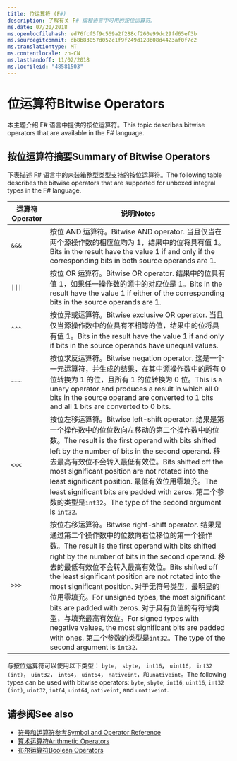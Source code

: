 ```yaml
---
title: 位运算符 (F#)
description: 了解有关 F# 编程语言中可用的按位运算符。
ms.date: 07/20/2018
ms.openlocfilehash: ed76fcf5f9c569a2f288cf260e99dc29fd65ef3b
ms.sourcegitcommit: db8b83057d052c1f9f249d128b08d4423af0f7c2
ms.translationtype: MT
ms.contentlocale: zh-CN
ms.lasthandoff: 11/02/2018
ms.locfileid: "48581503"
---
```

# <a name="bitwise-operators"></a><span data-ttu-id="5ce37-103">位运算符</span><span class="sxs-lookup"><span data-stu-id="5ce37-103">Bitwise Operators</span></span>

<span data-ttu-id="5ce37-104">本主题介绍 F# 语言中提供的按位运算符。</span><span class="sxs-lookup"><span data-stu-id="5ce37-104">This topic describes bitwise operators that are available in the F# language.</span></span>

## <a name="summary-of-bitwise-operators"></a><span data-ttu-id="5ce37-105">按位运算符摘要</span><span class="sxs-lookup"><span data-stu-id="5ce37-105">Summary of Bitwise Operators</span></span>

<span data-ttu-id="5ce37-106">下表描述 F# 语言中的未装箱整型类型支持的按位运算符。</span><span class="sxs-lookup"><span data-stu-id="5ce37-106">The following table describes the bitwise operators that are supported for unboxed integral types in the F# language.</span></span>

|<span data-ttu-id="5ce37-107">运算符</span><span class="sxs-lookup"><span data-stu-id="5ce37-107">Operator</span></span>|<span data-ttu-id="5ce37-108">说明</span><span class="sxs-lookup"><span data-stu-id="5ce37-108">Notes</span></span>|
|--------|-----|
|`&&&`|<span data-ttu-id="5ce37-109">按位 AND 运算符。</span><span class="sxs-lookup"><span data-stu-id="5ce37-109">Bitwise AND operator.</span></span> <span data-ttu-id="5ce37-110">当且仅当在两个源操作数的相应位均为 1，结果中的位将具有值 1。</span><span class="sxs-lookup"><span data-stu-id="5ce37-110">Bits in the result have the value 1 if and only if the corresponding bits in both source operands are 1.</span></span>|
|<code>&#124;&#124;&#124;</code>|<span data-ttu-id="5ce37-111">按位 OR 运算符。</span><span class="sxs-lookup"><span data-stu-id="5ce37-111">Bitwise OR operator.</span></span> <span data-ttu-id="5ce37-112">结果中的位具有值 1，如果任一操作数的源中的对应位是 1。</span><span class="sxs-lookup"><span data-stu-id="5ce37-112">Bits in the result have the value 1 if either of the corresponding bits in the source operands are 1.</span></span>|
|`^^^`|<span data-ttu-id="5ce37-113">按位异或运算符。</span><span class="sxs-lookup"><span data-stu-id="5ce37-113">Bitwise exclusive OR operator.</span></span> <span data-ttu-id="5ce37-114">当且仅当源操作数中的位具有不相等的值，结果中的位将具有值 1。</span><span class="sxs-lookup"><span data-stu-id="5ce37-114">Bits in the result have the value 1 if and only if bits in the source operands have unequal values.</span></span>|
|`~~~`|<span data-ttu-id="5ce37-115">按位求反运算符。</span><span class="sxs-lookup"><span data-stu-id="5ce37-115">Bitwise negation operator.</span></span> <span data-ttu-id="5ce37-116">这是一个一元运算符，并生成的结果，在其中源操作数中的所有 0 位转换为 1 的位，且所有 1 的位转换为 0 位。</span><span class="sxs-lookup"><span data-stu-id="5ce37-116">This is a unary operator and produces a result in which all 0 bits in the source operand are converted to 1 bits and all 1 bits are converted to 0 bits.</span></span>|
|`<<<`|<span data-ttu-id="5ce37-117">按位左移运算符。</span><span class="sxs-lookup"><span data-stu-id="5ce37-117">Bitwise left-shift operator.</span></span> <span data-ttu-id="5ce37-118">结果是第一个操作数中的位位数向左移动的第二个操作数中的位数。</span><span class="sxs-lookup"><span data-stu-id="5ce37-118">The result is the first operand with bits shifted left by the number of bits in the second operand.</span></span> <span data-ttu-id="5ce37-119">移去最高有效位不会转入最低有效位。</span><span class="sxs-lookup"><span data-stu-id="5ce37-119">Bits shifted off the most significant position are not rotated into the least significant position.</span></span> <span data-ttu-id="5ce37-120">最低有效位用零填充。</span><span class="sxs-lookup"><span data-stu-id="5ce37-120">The least significant bits are padded with zeros.</span></span> <span data-ttu-id="5ce37-121">第二个参数的类型是`int32`。</span><span class="sxs-lookup"><span data-stu-id="5ce37-121">The type of the second argument is `int32`.</span></span>|
|`>>>`|<span data-ttu-id="5ce37-122">按位右移运算符。</span><span class="sxs-lookup"><span data-stu-id="5ce37-122">Bitwise right-shift operator.</span></span> <span data-ttu-id="5ce37-123">结果是通过第二个操作数中的位数向右位移位的第一个操作数。</span><span class="sxs-lookup"><span data-stu-id="5ce37-123">The result is the first operand with bits shifted right by the number of bits in the second operand.</span></span> <span data-ttu-id="5ce37-124">移去的最低有效位不会转入最高有效位。</span><span class="sxs-lookup"><span data-stu-id="5ce37-124">Bits shifted off the least significant position are not rotated into the most significant position.</span></span> <span data-ttu-id="5ce37-125">对于无符号类型，最明显的位用零填充。</span><span class="sxs-lookup"><span data-stu-id="5ce37-125">For unsigned types, the most significant bits are padded with zeros.</span></span> <span data-ttu-id="5ce37-126">对于具有负值的有符号类型，与填充最高有效位。</span><span class="sxs-lookup"><span data-stu-id="5ce37-126">For signed types with negative values, the most significant bits are padded with ones.</span></span> <span data-ttu-id="5ce37-127">第二个参数的类型是`int32`。</span><span class="sxs-lookup"><span data-stu-id="5ce37-127">The type of the second argument is `int32`.</span></span>|

<span data-ttu-id="5ce37-128">与按位运算符可以使用以下类型： `byte`， `sbyte`， `int16`， `uint16`， `int32 (int)`， `uint32`， `int64`， `uint64`， `nativeint`，和`unativeint`。</span><span class="sxs-lookup"><span data-stu-id="5ce37-128">The following types can be used with bitwise operators: `byte`, `sbyte`, `int16`, `uint16`, `int32 (int)`, `uint32`, `int64`, `uint64`, `nativeint`, and `unativeint`.</span></span>

## <a name="see-also"></a><span data-ttu-id="5ce37-129">请参阅</span><span class="sxs-lookup"><span data-stu-id="5ce37-129">See also</span></span>

- [<span data-ttu-id="5ce37-130">符号和运算符参考</span><span class="sxs-lookup"><span data-stu-id="5ce37-130">Symbol and Operator Reference</span></span>](index.md)
- [<span data-ttu-id="5ce37-131">算术运算符</span><span class="sxs-lookup"><span data-stu-id="5ce37-131">Arithmetic Operators</span></span>](arithmetic-operators.md)
- [<span data-ttu-id="5ce37-132">布尔运算符</span><span class="sxs-lookup"><span data-stu-id="5ce37-132">Boolean Operators</span></span>](boolean-operators.md)
